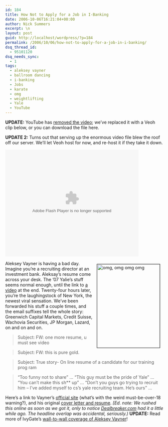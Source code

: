 ```yaml
---
id: 184
title: How Not to Apply for a Job in I-Banking
date: 2006-10-06T16:21:04+00:00
author: Nick Summers
excerpt: \n
layout: post
guid: http://localhost/wordpress/?p=184
permalink: /2006/10/06/how-not-to-apply-for-a-job-in-i-banking/
dsq_thread_id:
  - 95101120
dsq_needs_sync:
  - 1
tags:
  - aleksey vayner
  - ballroom dancing
  - i-banking
  - Jobs
  - karate
  - omg
  - weightlifting
  - Yale
  - YouTube
---
```

**UPDATE:** YouTube has [removed the video](http://www.ivygateblog.com/2006/10/calling_aleksey_vayners_bluff.html); we&#8217;ve replaced it with a Veoh clip below, or you can download the file here.
  
**UPDATE 2:** Turns out that serving up the enormous video file blew the roof off our server. We&#8217;ll let Veoh host for now, and re-host it if they take it down.
  


<embed src="http://www.veoh.com/multiplayer.swf?type=v&permalinkId=e1336748NgyMqyG&id=454041" width="425" height="340" type="application/x-shockwave-flash" pluginspage="http://www.macromedia.com/go/getflashplayer" />

<img width="200" vspace="10" hspace="10" height="266" border="1" align="right" src="http://www.ivygateblog.com/wp-content/uploads/2006/10/vayner.jpg" alt="omg, omg omg omg" title="omg, omg omg omg" />Aleksey Vayner is having a bad day. Imagine you&#8217;re a recruiting director at an investment bank. Aleksay&#8217;s resume come across your desk. The &#8217;07 Yalie&#8217;s stuff seems normal enough, until the link to [a video](http://www.youtube.com/watch?v=sjRZgmc3RyQ) at the end. Twenty-four hours later, you&#8217;re the laughingstock of New York, the newest viral sensation. We&#8217;ve been forwarded his stuff a couple times, and the email suffixes tell the whole story: Greenwich Capital Markets, Credit Suisse, Wachovia Securities, JP Morgan, Lazard, on and on and on.

> Subject: FW: one more resume, u must see video
  
> Subject: FW: this is pure gold.
  
> Subject: True story- On line resume of a candidate for our training prog ram
  
> &#8220;Too funny not to share&#8221; &#8230; &#8220;This guy must be the pride of Yale&#8221; &#8230; &#8220;You can&#8217;t make this sh** up&#8221; &#8230; &#8220;Don&#8217;t you guys go trying to recruit him &#8211; I&#8217;ve added myself to cs&#8217;s yale recruiting team. He&#8217;s ours&#8221; &#8230;

Here&#8217;s a link to Vayner&#8217;s [official site](http://www.alekseyvayner.com) (what&#8217;s with the weird must-be-over-18 warning?), and his original [cover letter and resume](http://www.ivygateblog.com/images/vayner.pdf). _[Ed. note: We rushed this online as soon as we got it, only to notice [Dealbreaker.com](http://www.dealbreaker.com/2006/10/how_not_to_apply_for_a_banking.php) had it a little while ago. The headline overlap was accidental, seriously.)_ **UPDATE:** Read more of IvyGate&#8217;s [wall-to-wall coverage of Aleksey Vayner](http://www.ivygateblog.com/tags/aleksey_vayner/)!